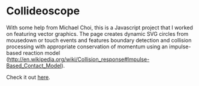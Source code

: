 # Collideoscope

With some help from Michael Choi, this is a Javascript project that I worked on featuring vector graphics. The page creates dynamic SVG circles from mousedown or touch events and features boundary detection and collision processing with appropriate conservation of momentum using an impulse-based reaction model (http://en.wikipedia.org/wiki/Collision_response#Impulse-Based_Contact_Model).

Check it out [here](https://1597e0f54b9d63728bbc18b54a0c5c455cdb1fb6.googledrive.com/host/0B5cirseGm9dmSFlMLTV2OXRFTmM).